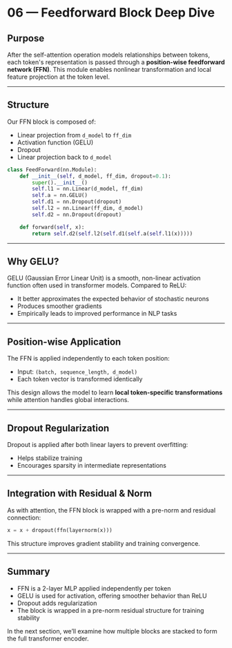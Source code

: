 # 06 — Feedforward Block Deep Dive

## Purpose

After the self-attention operation models relationships between tokens, each token's representation is passed through a **position-wise feedforward network (FFN)**. This module enables nonlinear transformation and local feature projection at the token level.

---

## Structure

Our FFN block is composed of:

* Linear projection from `d_model` to `ff_dim`
* Activation function (GELU)
* Dropout
* Linear projection back to `d_model`

```python
class FeedForward(nn.Module):
    def __init__(self, d_model, ff_dim, dropout=0.1):
        super().__init__()
        self.l1 = nn.Linear(d_model, ff_dim)
        self.a = nn.GELU()
        self.d1 = nn.Dropout(dropout)
        self.l2 = nn.Linear(ff_dim, d_model)
        self.d2 = nn.Dropout(dropout)

    def forward(self, x):
        return self.d2(self.l2(self.d1(self.a(self.l1(x)))))
```

---

## Why GELU?

GELU (Gaussian Error Linear Unit) is a smooth, non-linear activation function often used in transformer models. Compared to ReLU:

* It better approximates the expected behavior of stochastic neurons
* Produces smoother gradients
* Empirically leads to improved performance in NLP tasks

---

## Position-wise Application

The FFN is applied independently to each token position:

* Input: `(batch, sequence_length, d_model)`
* Each token vector is transformed identically

This design allows the model to learn **local token-specific transformations** while attention handles global interactions.

---

## Dropout Regularization

Dropout is applied after both linear layers to prevent overfitting:

* Helps stabilize training
* Encourages sparsity in intermediate representations

---

## Integration with Residual & Norm

As with attention, the FFN block is wrapped with a pre-norm and residual connection:

```python
x = x + dropout(ffn(layernorm(x)))
```

This structure improves gradient stability and training convergence.

---

## Summary

* FFN is a 2-layer MLP applied independently per token
* GELU is used for activation, offering smoother behavior than ReLU
* Dropout adds regularization
* The block is wrapped in a pre-norm residual structure for training stability

In the next section, we’ll examine how multiple blocks are stacked to form the full transformer encoder.

